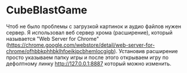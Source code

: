 # CubeBlastGame
Чтоб не было проблемы с загрузкой картинок и аудио файлов нужен сервер.
Я использовал веб сервер хрома (расширение), который называется "Web Server for Chrome" (https://chrome.google.com/webstore/detail/web-server-for-chrome/ofhbbkphhbklhfoeikjpcbhemlocgigb).
Установив расширение просто указываем папку игры и после этого открываем игру по дефолтному линку http://127.0.0.1:8887 который можно изменить.
